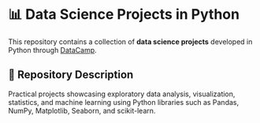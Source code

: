 # 📊 Data Science Projects in Python  

This repository contains a collection of **data science projects** developed in Python through [DataCamp](https://www.datacamp.com/).  

## 📌 Repository Description  
Practical projects showcasing exploratory data analysis, visualization, statistics, and machine learning using Python libraries such as Pandas, NumPy, Matplotlib, Seaborn, and scikit-learn.  
